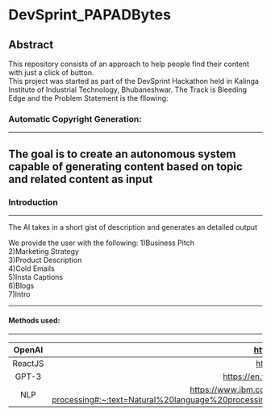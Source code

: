 # DevSprint_PAPADBytes
## Abstract
This repository consists of an approach to help people find their content with just a click of button. <br />
This project was started as part of the DevSprint Hackathon held in Kalinga Institute of Industrial Technology, Bhubaneshwar. 
The Track is Bleeding Edge and the Problem Statement is the fllowing:

### Automatic Copyright Generation:
--------------------------------------------
The goal is to create an autonomous system capable of generating content based on topic and related content as input
--------------------------------------------
### Introduction
--------------------------------------------
The AI takes in a short gist of description and generates an detailed output

We provide the user with the following:
  1)Business Pitch<br />
  2)Marketing Strategy<br />
  3)Product Description<br />
  4)Cold Emails<br />
  5)Insta Captions<br />
  6)Blogs<br />
  7)Intro<br />
  
---------------------------------------------


#### Methods used:
--------------------------------------------
|  OpenAI  |    https://openai.com       |       
|:---------:|:----------------------------:|
|  ReactJS  |    https://reactjs.org/      | 
|  GPT-3 |    https://en.wikipedia.org/wiki/GPT-3 |
|  NLP |   https://www.ibm.com/cloud/learn/natural-language-processing#:~:text=Natural%20language%20processing%20(NLP)%20refers,same%20way%20human%20beings%20can.      | 
